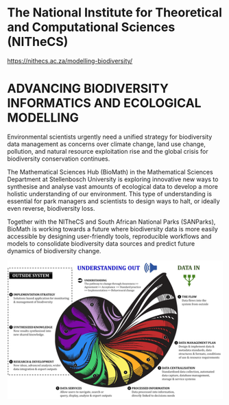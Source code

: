 # The National Institute for Theoretical and Computational Sciences (NITheCS)
https://nithecs.ac.za/modelling-biodiversity/

# ADVANCING BIODIVERSITY INFORMATICS AND ECOLOGICAL MODELLING
Environmental scientists urgently need a unified strategy for biodiversity data management as concerns over climate change, land use change, pollution, and natural resource exploitation rise and the global crisis for biodiversity conservation continues.

The Mathematical Sciences Hub (BioMath) in the Mathematical Sciences Department at Stellenbosch University is exploring innovative new ways to synthesise and analyse vast amounts of ecological data to develop a more holistic understanding of our environment. This type of understanding is essential for park managers and scientists to design ways to halt, or ideally even reverse, biodiversity loss.

Together with the NITheCS and South African National Parks (SANParks), BioMath is working towards a future where biodiversity data is more easily accessible by designing user-friendly tools, reproducible workflows and models to consolidate biodiversity data sources and predict future dynamics of biodiversity change.


![alt text](Figure_1_v1.png "Biodiversity Informatics (MacFadyen et al 2022)")
